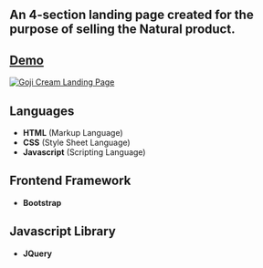 An 4-section landing page created for the purpose of selling the Natural product.
---
[Demo](https://laravelspa.github.io/Goji-Cream-2-Landing-Page)
---

[![Goji Cream Landing Page](https://laravelspa.site/img/portfolio/goji-cream-2-landing-page/full-page.jpeg "Goji Cream Landing Page")](https://laravelspa.github.io/Goji-Cream-2-Landing-Page)

## Languages
- **HTML** (Markup Language)
- **CSS** (Style Sheet Language)
- **Javascript** (Scripting Language)

## Frontend Framework
- **Bootstrap**

## Javascript Library
- **JQuery**